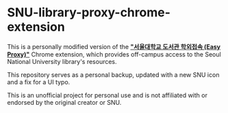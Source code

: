 # SNU-library-proxy-chrome-extension
This is a personally modified version of the **["서울대학교 도서관 학외접속 (Easy Proxy)"](https://chromewebstore.google.com/detail/%EC%84%9C%EC%9A%B8%EB%8C%80%ED%95%99%EA%B5%90-%EB%8F%84%EC%84%9C%EA%B4%80-%ED%95%99%EC%99%B8%EC%A0%91%EC%86%8D-easy-proxy/cojinghdbmdndfhpogoibdnfoiaimgnf)** Chrome extension, which provides off-campus access to the Seoul National University library's resources.

This repository serves as a personal backup, updated with a new SNU icon and a fix for a UI typo.

This is an unofficial project for personal use and is not affiliated with or endorsed by the original creator or SNU.
